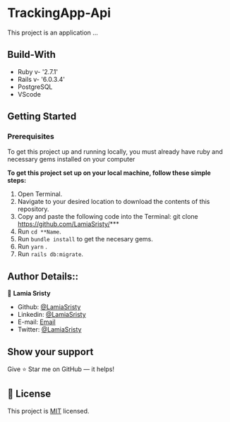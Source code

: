 # TrackingApp-Api

This project is an application ...

## Build-With

- Ruby v- '2.7.1'
- Rails v- '6.0.3.4'
- PostgreSQL
- VScode

## Getting Started

### Prerequisites

To get this project up and running locally, you must already have ruby and necessary gems installed on your computer

**To get this project set up on your local machine, follow these simple steps:**

1. Open Terminal.
2. Navigate to your desired location to download the contents of this repository.
3. Copy and paste the following code into the Terminal: git clone https://github.com/LamiaSristy/***
4. Run ```cd **Name```.
5. Run ```bundle install``` to get the necesary gems.
6. Run ```yarn``` .
7. Run `rails db:migrate`.


## Author Details::

👤 **Lamia Sristy**

- Github: [@LamiaSristy](https://github.com/LamiaSristy)
- Linkedin: [@LamiaSristy](https://www.linkedin.com/in/lamia-hemayet-sristy/)
- E-mail: <a href="mailto:lamiasristy@gmail.com?subject=Hello Lamia!">Email</a>  
- Twitter: [@LamiaSristy](https://twitter.com/lsristy1)


## Show your support

Give ⭐ Star me on GitHub — it helps!

## 📝 License

This project is [MIT](lic.url) licensed.   
